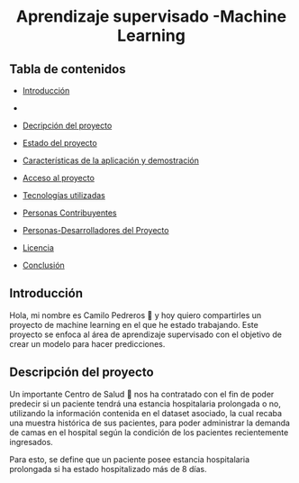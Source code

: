 <h1 align="center"> Aprendizaje supervisado -Machine Learning </h1>

## Tabla de contenidos
* [Introducción](#Introducción)
* 
* [Decripción del proyecto](#Descripcion-del-proyecto)

* [Estado del proyecto](#Estado-del-proyecto)

* [Características de la aplicación y demostración](#Características-de-la-aplicación-y-demostración)

* [Acceso al proyecto](#acceso-proyecto)

* [Tecnologías utilizadas](#tecnologías-utilizadas)

* [Personas Contribuyentes](#personas-contribuyentes)

* [Personas-Desarrolladores del Proyecto](#personas-desarrolladores)

* [Licencia](#licencia)

* [Conclusión](#conclusión)
## Introducción
Hola, mi nombre es Camilo Pedreros :wave: y hoy quiero compartirles un proyecto de machine learning en el que he estado trabajando. Este proyecto se enfoca al área de aprendizaje supervisado con el objetivo de crear un modelo para hacer predicciones.

## Descripción del proyecto
Un importante Centro de Salud :hospital: nos ha contratado con el fin de poder predecir si un paciente tendrá una estancia hospitalaria prolongada o no, utilizando la información contenida en el dataset asociado, la cual recaba una muestra histórica de sus pacientes, para poder administrar la demanda de camas en el hospital según la condición de los pacientes recientemente ingresados.

Para esto, se define que un paciente posee estancia hospitalaria prolongada si ha estado hospitalizado más de 8 días.
